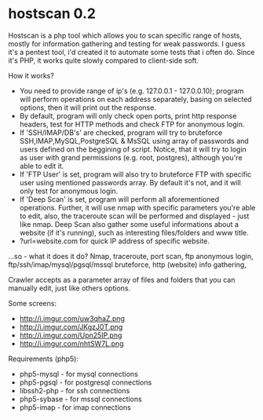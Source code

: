 hostscan 0.2
============

Hostscan is a php tool which allows you to scan specific range of hosts, mostly for information gathering
and testing for weak passwords. I guess it's a pentest tool, i'd created it to automate some tests that i
often do. Since it's PHP, it works quite slowly compared to client-side soft.

How it works?
 - You need to provide range of ip's (e.g. 127.0.0.1 - 127.0.0.10); program will perform operations on
 each address separately, basing on selected options, then it will print out the response.
 - By default, program will only check open ports, print http response headers, test for HTTP methods and
 check FTP for anonymous login.
 - If 'SSH/IMAP/DB's' are checked, program will try to bruteforce SSH,IMAP,MySQL,PostgreSQL & MsSQL using array of
 passwords and users defined on the beggining of script. Notice, that it will try to login as user with grand permissions
 (e.g. root, postgres), although you're able to edit it.
 - If 'FTP User' is set, program will also try to bruteforce FTP with specific user using mentioned passwords array.
 By default it's not, and it will only test for anonymous login.
 - If 'Deep Scan' is set, program will perform all aforementioned operations. Further, it will use nmap  with specific 
 parameters you're able to edit, also, the traceroute scan will be performed and displayed - just like nmap. Deep Scan
 also gather some useful informations about a website (if it's running), such as interesting files/folders and www title.
 - ?url=website.com for quick IP address of specific website.

 ...so - what it does it do? Nmap, traceroute, port scan, ftp anonymous login, ftp/ssh/imap/mysql/pgsql/mssql bruteforce, http (website) info gathering, 
 
 Crawler accepts as a parameter array of files and folders that you can manually edit, just like others options.
 
Some screens:
 - http://i.imgur.com/uw3qhaZ.png
 - http://i.imgur.com/JKgzJ0T.png
 - http://i.imgur.com/Upn25IP.png
 - http://i.imgur.com/nhtSW7L.png
 
Requirements (php5):
 - php5-mysql - for mysql connections
 - php5-pgsql - for postgresql connections
 - libssh2-php - for ssh connections
 - php5-sybase - for mssql connections
 - php5-imap - for imap connections

